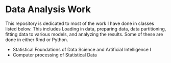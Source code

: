 # Data Analysis Work 

This repository is dedicated to most of the work I have done in classes listed below. This includes Loading in data, preparing data, data partitioning, fitting data to various models, and analyzing the results. Some of these are done in either Rmd or Python.

- Statistical Foundations of Data Science and Artificial Intelligence I 
- Computer processing of Statistical Data

